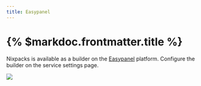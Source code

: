 ```yaml
---
title: Easypanel
---
```


# {% $markdoc.frontmatter.title %}

Nixpacks is available as a builder on the [Easypanel](https://easypanel.io) platform. Configure the builder on the service settings page.

![](/images/easypanel.png)
